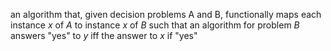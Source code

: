 
an algorithm that, given decision problems A and B, functionally maps each instance $x$ of $A$ to  instance $x$ of $B$ such that an algorithm for problem $B$ answers "yes" to $y$ iff the answer to $x$ if "yes"
